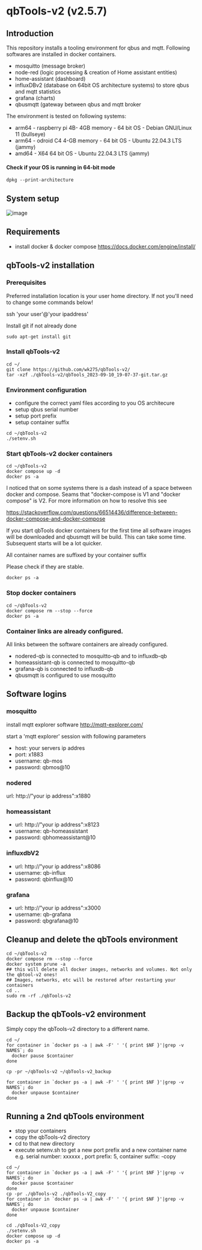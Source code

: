 # qbTools-v2 (v2.5.7) 
## Introduction
This repository installs a tooling environment for qbus and mqtt.
Following softwares are installed in docker containers.
- mosquitto (message broker)
- node-red (logic processing & creation of Home assistant entities)
- home-assistant (dashboard)
- influxDBv2 (database on 64bit OS architecture systems)  to store qbus and mqtt statistics
- grafana (charts)
- qbusmqtt (gateway between qbus and mqtt broker

The environment is tested on following systems:
- arm64 - raspberry pi 4B- 4GB memory - 64 bit OS - Debian GNU/Linux 11 (bullseye)
- arm64 - odroid C4 4-GB memory - 64 bit OS - Ubuntu 22.04.3 LTS (jammy)
- amd64 - X64 64 bit OS - Ubuntu 22.04.3 LTS (jammy)

#### Check if your OS is running in 64-bit mode
```
dpkg --print-architecture
```

## System setup
![image](https://github.com/wk275/qbTools-v2/assets/55239601/6e9f2563-7457-4377-afbe-8e602fb8d55c)


## Requirements
- install docker & docker compose
https://docs.docker.com/engine/install/

## qbTools-v2 installation

### Prerequisites
Preferred installation location is your user home directory. If not you'll need to change some commands below!

ssh 'your user'@'your ipaddress'

Install git if not already done 

```
sudo apt-get install git
````

### Install qbTools-v2

```
cd ~/
git clone https://github.com/wk275/qbTools-v2/
tar -xzf ./qbTools-v2/qbTools_2023-09-10_19-07-37-git.tar.gz
```

### Environment configuration

- configure the correct yaml files according to you OS architecure
- setup qbus serial number
- setup port prefix
- setup container suffix 

```
cd ~/qbTools-v2
./setenv.sh
```

### Start qbTools-v2 docker containers
```
cd ~/qbTools-v2
docker compose up -d
docker ps -a
```
I noticed that on some systems there is a dash instead of a space between docker and compose.
Seams that "docker-compose is V1 and "docker compose" is V2.
For more information on how to resolve this see

https://stackoverflow.com/questions/66514436/difference-between-docker-compose-and-docker-compose

If you start qbTools docker containers for the first time all software images will be downloaded and qbusmqtt will be build. 
This can take some time.
Subsequent starts will be a lot quicker.

All container names are suffixed by your container suffix 

Please check if they are stable.
```
docker ps -a
```

### Stop docker containers
```
cd ~/qbTools-v2
docker compose rm --stop --force
docker ps -a
```

### Container links are already configured.
All links between the software containers are already configured.
- nodered-qb is connected to mosquitto-qb and to influxdb-qb
- homeassistant-qb is connected to mosquitto-qb
- grafana-qb is connected to influxdb-qb
- qbusmqtt is configured to use mosquitto 

## Software logins
### mosquitto
install mqtt explorer software
http://mqtt-explorer.com/

start a 'mqtt explorer' session with following parameters

- host: your servers ip addres
- port: x1883
- username: qb-mos
- password: qbmos@10


### nodered
url: http://"your ip address":x1880

### homeassistant
- url: http://"your ip address":x8123
- username: qb-homeassistant
- password: qbhomeassistant@10

### influxdbV2
- url: http://"your ip address":x8086
- username: qb-influx
- password: qbinflux@10

### grafana
- url: http://"your ip address":x3000
- username: qb-grafana
- password: qbgrafana@10

## Cleanup and delete the qbTools environment
```
cd ~/qbTools-v2
docker compose rm --stop --force
docker system prune -a
## this will delete all docker images, networks and volumes. Not only the qbtool-v2 ones!
## Images, networks, etc will be restored after restarting your containers
cd ..
sudo rm -rf ./qbTools-v2
```

## Backup the qbTools-v2 environment
Simply copy the qbTools-v2 directory to a different name.
```
cd ~/
for container in `docker ps -a | awk -F' ' '{ print $NF }'|grep -v NAMES`; do
  docker pause $container
done

cp -pr ~/qbTools-v2 ~/qbTools-v2_backup

for container in `docker ps -a | awk -F' ' '{ print $NF }'|grep -v NAMES`; do
  docker unpause $container
done
```

## Running a 2nd qbTools environment
- stop your containers
- copy the qbTools-v2 directory 
- cd to that new directory
- execute setenv.sh to get a new port prefix and a new container name e.g. serial number: xxxxxx , port prefix: 5, container suffix: -copy
```
cd ~/
for container in `docker ps -a | awk -F' ' '{ print $NF }'|grep -v NAMES`; do
  docker pause $container
done
cp -pr ./qbTools-v2 ./qbTools-V2_copy
for container in `docker ps -a | awk -F' ' '{ print $NF }'|grep -v NAMES`; do
  docker unpause $container
done

cd ./qbTools-V2_copy
./setenv.sh
docker compose up -d
docker ps -a
```
